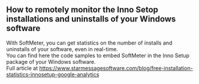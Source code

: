 ## How to remotely monitor the Inno Setop installations and uninstalls of your Windows software

With SoftMeter, you can get statistics on the number of installs and uninstalls of your software, even in real-time.  
You can find here the code samples to embed SoftMeter in the Inno Setup package of your Windows software.  
Full article at https://www.starmessagesoftware.com/blog/free-installation-statistics-innosetup-google-analytics
